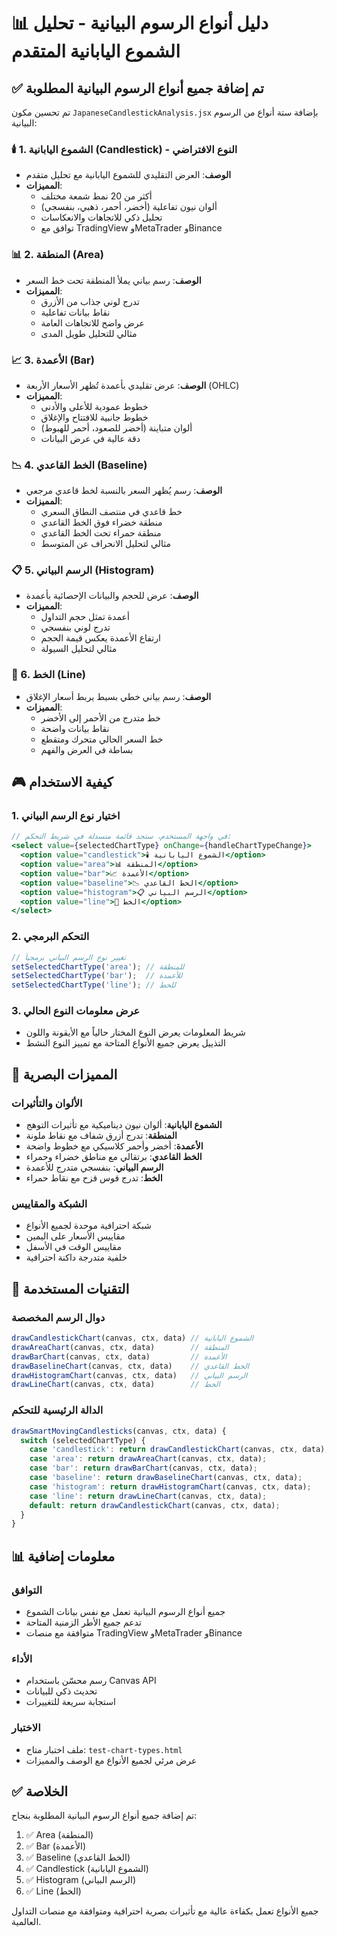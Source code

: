 # 📊 دليل أنواع الرسوم البيانية - تحليل الشموع اليابانية المتقدم

## ✅ تم إضافة جميع أنواع الرسوم البيانية المطلوبة

تم تحسين مكون `JapaneseCandlestickAnalysis.jsx` بإضافة ستة أنواع من الرسوم البيانية:

### 🕯️ 1. الشموع اليابانية (Candlestick) - النوع الافتراضي
- **الوصف**: العرض التقليدي للشموع اليابانية مع تحليل متقدم
- **المميزات**:
  - أكثر من 20 نمط شمعة مختلف
  - ألوان نيون تفاعلية (أخضر، أحمر، ذهبي، بنفسجي)
  - تحليل ذكي للاتجاهات والانعكاسات
  - توافق مع TradingView وMetaTrader وBinance

### 📊 2. المنطقة (Area)
- **الوصف**: رسم بياني يملأ المنطقة تحت خط السعر
- **المميزات**:
  - تدرج لوني جذاب من الأزرق
  - نقاط بيانات تفاعلية
  - عرض واضح للاتجاهات العامة
  - مثالي للتحليل طويل المدى

### 📈 3. الأعمدة (Bar)
- **الوصف**: عرض تقليدي بأعمدة تُظهر الأسعار الأربعة (OHLC)
- **المميزات**:
  - خطوط عمودية للأعلى والأدنى
  - خطوط جانبية للافتتاح والإغلاق
  - ألوان متباينة (أخضر للصعود، أحمر للهبوط)
  - دقة عالية في عرض البيانات

### 📉 4. الخط القاعدي (Baseline)
- **الوصف**: رسم يُظهر السعر بالنسبة لخط قاعدي مرجعي
- **المميزات**:
  - خط قاعدي في منتصف النطاق السعري
  - منطقة خضراء فوق الخط القاعدي
  - منطقة حمراء تحت الخط القاعدي
  - مثالي لتحليل الانحراف عن المتوسط

### 📋 5. الرسم البياني (Histogram)
- **الوصف**: عرض للحجم والبيانات الإحصائية بأعمدة
- **المميزات**:
  - أعمدة تمثل حجم التداول
  - تدرج لوني بنفسجي
  - ارتفاع الأعمدة يعكس قيمة الحجم
  - مثالي لتحليل السيولة

### 📏 6. الخط (Line)
- **الوصف**: رسم بياني خطي بسيط يربط أسعار الإغلاق
- **المميزات**:
  - خط متدرج من الأحمر إلى الأخضر
  - نقاط بيانات واضحة
  - خط السعر الحالي متحرك ومتقطع
  - بساطة في العرض والفهم

## 🎮 كيفية الاستخدام

### 1. اختيار نوع الرسم البياني
```jsx
// في واجهة المستخدم، ستجد قائمة منسدلة في شريط التحكم:
<select value={selectedChartType} onChange={handleChartTypeChange}>
  <option value="candlestick">🕯️ الشموع اليابانية</option>
  <option value="area">📊 المنطقة</option>
  <option value="bar">📈 الأعمدة</option>
  <option value="baseline">📉 الخط القاعدي</option>
  <option value="histogram">📋 الرسم البياني</option>
  <option value="line">📏 الخط</option>
</select>
```

### 2. التحكم البرمجي
```jsx
// تغيير نوع الرسم البياني برمجياً
setSelectedChartType('area'); // للمنطقة
setSelectedChartType('bar');  // للأعمدة
setSelectedChartType('line'); // للخط
```

### 3. عرض معلومات النوع الحالي
- شريط المعلومات يعرض النوع المختار حالياً مع الأيقونة واللون
- التذييل يعرض جميع الأنواع المتاحة مع تمييز النوع النشط

## 🎨 المميزات البصرية

### الألوان والتأثيرات
- **الشموع اليابانية**: ألوان نيون ديناميكية مع تأثيرات التوهج
- **المنطقة**: تدرج أزرق شفاف مع نقاط ملونة
- **الأعمدة**: أخضر وأحمر كلاسيكي مع خطوط واضحة
- **الخط القاعدي**: برتقالي مع مناطق خضراء وحمراء
- **الرسم البياني**: بنفسجي متدرج للأعمدة
- **الخط**: تدرج قوس قزح مع نقاط حمراء

### الشبكة والمقاييس
- شبكة احترافية موحدة لجميع الأنواع
- مقاييس الأسعار على اليمين
- مقاييس الوقت في الأسفل
- خلفية متدرجة داكنة احترافية

## 🔧 التقنيات المستخدمة

### دوال الرسم المخصصة
```jsx
drawCandlestickChart(canvas, ctx, data) // الشموع اليابانية
drawAreaChart(canvas, ctx, data)        // المنطقة
drawBarChart(canvas, ctx, data)         // الأعمدة
drawBaselineChart(canvas, ctx, data)    // الخط القاعدي
drawHistogramChart(canvas, ctx, data)   // الرسم البياني
drawLineChart(canvas, ctx, data)        // الخط
```

### الدالة الرئيسية للتحكم
```jsx
drawSmartMovingCandlesticks(canvas, ctx, data) {
  switch (selectedChartType) {
    case 'candlestick': return drawCandlestickChart(canvas, ctx, data);
    case 'area': return drawAreaChart(canvas, ctx, data);
    case 'bar': return drawBarChart(canvas, ctx, data);
    case 'baseline': return drawBaselineChart(canvas, ctx, data);
    case 'histogram': return drawHistogramChart(canvas, ctx, data);
    case 'line': return drawLineChart(canvas, ctx, data);
    default: return drawCandlestickChart(canvas, ctx, data);
  }
}
```

## 📊 معلومات إضافية

### التوافق
- جميع أنواع الرسوم البيانية تعمل مع نفس بيانات الشموع
- تدعم جميع الأطر الزمنية المتاحة
- متوافقة مع منصات TradingView وMetaTrader وBinance

### الأداء
- رسم محسّن باستخدام Canvas API
- تحديث ذكي للبيانات
- استجابة سريعة للتغييرات

### الاختبار
- ملف اختبار متاح: `test-chart-types.html`
- عرض مرئي لجميع الأنواع مع الوصف والمميزات

## ✅ الخلاصة

تم إضافة جميع أنواع الرسوم البيانية المطلوبة بنجاح:
1. ✅ Area (المنطقة)
2. ✅ Bar (الأعمدة) 
3. ✅ Baseline (الخط القاعدي)
4. ✅ Candlestick (الشموع اليابانية)
5. ✅ Histogram (الرسم البياني)
6. ✅ Line (الخط)

جميع الأنواع تعمل بكفاءة عالية مع تأثيرات بصرية احترافية ومتوافقة مع منصات التداول العالمية.
